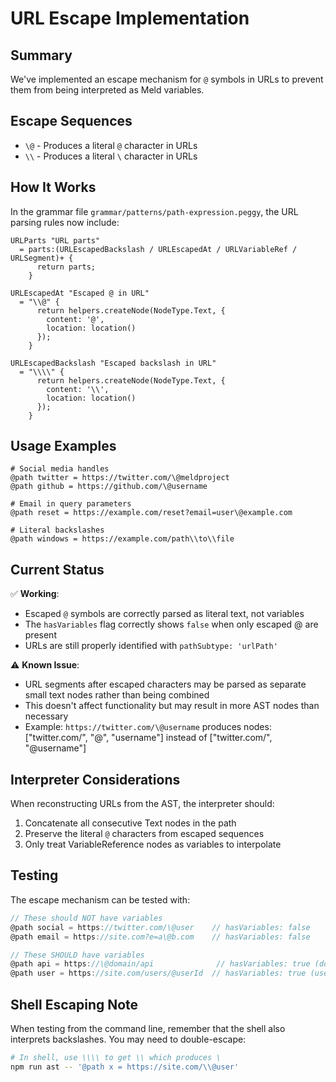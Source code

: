 # URL Escape Implementation

## Summary

We've implemented an escape mechanism for `@` symbols in URLs to prevent them from being interpreted as Meld variables.

## Escape Sequences

- `\@` - Produces a literal `@` character in URLs
- `\\` - Produces a literal `\` character in URLs

## How It Works

In the grammar file `grammar/patterns/path-expression.peggy`, the URL parsing rules now include:

```peggy
URLParts "URL parts"
  = parts:(URLEscapedBackslash / URLEscapedAt / URLVariableRef / URLSegment)+ {
      return parts;
    }

URLEscapedAt "Escaped @ in URL"
  = "\\@" {
      return helpers.createNode(NodeType.Text, { 
        content: '@', 
        location: location() 
      });
    }

URLEscapedBackslash "Escaped backslash in URL"  
  = "\\\\" {
      return helpers.createNode(NodeType.Text, { 
        content: '\\', 
        location: location() 
      });
    }
```

## Usage Examples

```meld
# Social media handles
@path twitter = https://twitter.com/\@meldproject
@path github = https://github.com/\@username

# Email in query parameters  
@path reset = https://example.com/reset?email=user\@example.com

# Literal backslashes
@path windows = https://example.com/path\\to\\file
```

## Current Status

✅ **Working**:
- Escaped `@` symbols are correctly parsed as literal text, not variables
- The `hasVariables` flag correctly shows `false` when only escaped @ are present
- URLs are still properly identified with `pathSubtype: 'urlPath'`

⚠️ **Known Issue**:
- URL segments after escaped characters may be parsed as separate small text nodes rather than being combined
- This doesn't affect functionality but may result in more AST nodes than necessary
- Example: `https://twitter.com/\@username` produces nodes: ["twitter.com/", "@", "username"] instead of ["twitter.com/", "@username"]

## Interpreter Considerations

When reconstructing URLs from the AST, the interpreter should:
1. Concatenate all consecutive Text nodes in the path
2. Preserve the literal `@` characters from escaped sequences
3. Only treat VariableReference nodes as variables to interpolate

## Testing

The escape mechanism can be tested with:

```javascript
// These should NOT have variables
@path social = https://twitter.com/\@user    // hasVariables: false
@path email = https://site.com?e=a\@b.com    // hasVariables: false

// These SHOULD have variables  
@path api = https://\@domain/api              // hasVariables: true (domain is a var)
@path user = https://site.com/users/@userId  // hasVariables: true (userId is a var)
```

## Shell Escaping Note

When testing from the command line, remember that the shell also interprets backslashes. You may need to double-escape:

```bash
# In shell, use \\\\ to get \\ which produces \
npm run ast -- '@path x = https://site.com/\\@user'
```